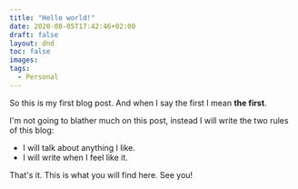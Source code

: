 ```yaml
---
title: "Hello world!"
date: 2020-08-05T17:42:46+02:00
draft: false
layout: dnd
toc: false
images:
tags:
  - Personal
---
```


So this is my first blog post. And when I say the first I mean **the first**.

I'm not going to blather much on this post, instead I will write the two rules of this blog:

* I will talk about anything I like.
* I will write when I feel like it.

That's it. This is what you will find here. See you!

